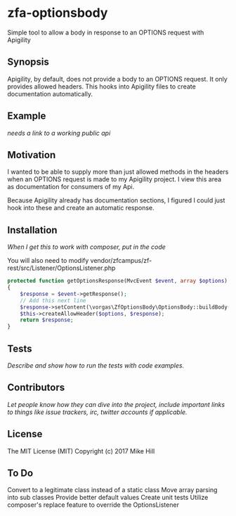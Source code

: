 # zfa-optionsbody

Simple tool to allow a body in response to an OPTIONS request with Apigility

## Synopsis

Apigility, by default, does not provide a body to an OPTIONS request. It
only provides allowed headers. This hooks into Apigility files to create
documentation automatically.

## Example

*needs a link to a working public api*

## Motivation

I wanted to be able to supply more than just allowed methods in the headers 
when an OPTIONS request is made to my Apigility project. I view this area as
documentation for consumers of my Api.

Because Apigility already has documentation sections, I figured I could just
hook into these and create an automatic response.

## Installation

*When I get this to work with composer, put in the code*

You will also need to modify vendor/zfcampus/zf-rest/src/Listener/OptionsListener.php
```php
protected function getOptionsResponse(MvcEvent $event, array $options)
{
    $response = $event->getResponse();
    // Add this next line
    $response->setContent(\vorgas\ZfOptionsBody\OptionsBody::buildBody($event));
    $this->createAllowHeader($options, $response);
    return $response;
}
```
## Tests

*Describe and show how to run the tests with code examples.*

## Contributors

*Let people know how they can dive into the project, include important links to things like issue trackers, irc, twitter accounts if applicable.*

## License

The MIT License (MIT)
Copyright (c) 2017 Mike Hill

## To Do
Convert to a legitimate class instead of a static class
Move array parsing into sub classes
Provide better default values
Create unit tests
Utilize composer's replace feature to override the OptionsListener
